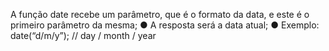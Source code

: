 A função date recebe um parâmetro, que é o formato da data, e este é o primeiro parâmetro da mesma; ● A resposta será a data atual; ● Exemplo: date(“d/m/y”); // day / month / year
